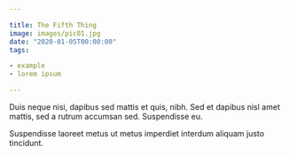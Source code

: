 ```yaml
---

title: The Fifth Thing
image: images/pic01.jpg
date: "2020-01-05T00:00:00"
tags:

- example
- lorem ipsum

---
```


Duis neque nisi, dapibus sed mattis et quis, nibh. Sed et dapibus nisl amet
mattis, sed a rutrum accumsan sed. Suspendisse eu.

<!-- more -->

Suspendisse laoreet metus ut metus imperdiet interdum aliquam justo tincidunt.
